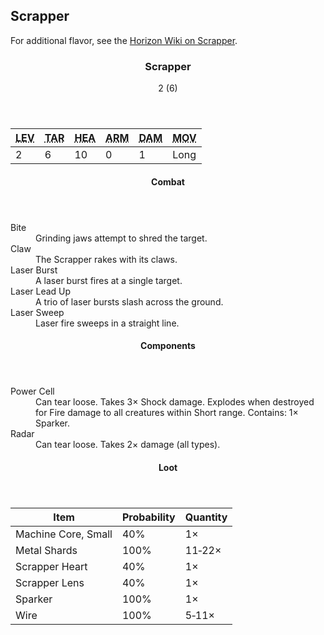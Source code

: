 <!-- +template machine scrapper cypher-creature -->

<h2>Scrapper</h2>
<p>For additional flavor, see the <a href="https://horizon.fandom.com/wiki/Scrapper" rel="external">Horizon Wiki on Scrapper</a>.</p>
<div class="cypher-stat-block stat-block">
	<article>
		<header class="title">
			<h3><span class="word" markdown="1">
Scrapper
</span></h3>
			<aside class="level-and-target">2 (6)</aside>
		</header>
		<section class="stats-tab">
			<table class="stats">
				<thead>
					<tr>
						<th><abbr title="Level">LEV</abbr></th>
						<th><abbr title="Target Number">TAR</abbr></th>
						<th><abbr title="Health">HEA</abbr></th>
						<th><abbr title="Armor">ARM</abbr></th>
						<th><abbr title="Damage">DAM</abbr></th>
						<th><abbr title="Movement">MOV</abbr></th>
					</tr>
				</thead>
				<tbody>
					<tr>
						<td>2</td>
						<td>6</td>
						<td>10</td>
						<td>0</td>
						<td>1</td>
						<td>Long</td>
					</tr>
				</tbody>
			</table>
		</section>
		<section class="combats">
			<header><h4>Combat</h4></header>
			<dl class="combat-list">
				<div class="detailed">
					<dt>Bite</dt>
					<dd markdown="1">
Grinding jaws attempt to shred the target.
</dd>
				</div>
				<div class="detailed">
					<dt>Claw</dt>
					<dd markdown="1">
The Scrapper rakes with its claws.
</dd>
				</div>
				<div class="detailed">
					<dt>Laser Burst</dt>
					<dd markdown="1">
A laser burst fires at a single target.
</dd>
				</div>
				<div class="detailed">
					<dt>Laser Lead Up</dt>
					<dd markdown="1">
A trio of laser bursts slash across the ground.
</dd>
				</div>
				<div class="detailed">
					<dt>Laser Sweep</dt>
					<dd markdown="1">
Laser fire sweeps in a straight line.
</dd>
				</div>
			</dl>
		</section>
		<section class="components">
			<header><h4>Components</h4></header>
			<dl class="component-list">
				<div class="detailed">
					<dt>Power Cell</dt>
					<dd markdown="1">
Can tear loose. Takes 3&times; Shock damage. Explodes when destroyed for Fire damage to all creatures within Short range. Contains: 1&times; Sparker.
</dd>
				</div>
				<div class="detailed">
					<dt>Radar</dt>
					<dd markdown="1">
Can tear loose. Takes 2&times; damage (all types).
</dd>
				</div>
			</dl>
		</section>
		<section class="loot-items">
			<header><h4>Loot</h4></header>
			<table class="loot-list">
				<thead>
					<tr>
						<th>Item</th>
						<th class="loot-percent">Probability</th>
						<th class="loot-qty">Quantity</th>
					</tr>
				</thead>
				<tbody>
					<tr>
						<td class="loot-title">Machine Core, Small</td>
						<td class="loot-percent">40%</td>
						<td class="loot-qty">1&times;</td>
					</tr>
					<tr>
						<td class="loot-title">Metal Shards</td>
						<td class="loot-percent">100%</td>
						<td class="loot-qty">11&#8209;22&times;</td>
					</tr>
					<tr>
						<td class="loot-title">Scrapper Heart</td>
						<td class="loot-percent">40%</td>
						<td class="loot-qty">1&times;</td>
					</tr>
					<tr>
						<td class="loot-title">Scrapper Lens</td>
						<td class="loot-percent">40%</td>
						<td class="loot-qty">1&times;</td>
					</tr>
					<tr>
						<td class="loot-title">Sparker</td>
						<td class="loot-percent">100%</td>
						<td class="loot-qty">1&times;</td>
					</tr>
					<tr>
						<td class="loot-title">Wire</td>
						<td class="loot-percent">100%</td>
						<td class="loot-qty">5&#8209;11&times;</td>
					</tr>
				</tbody>
			</table>
		</section>
	</article>
</div>

<!-- -template machine scrapper cypher-creature -->

